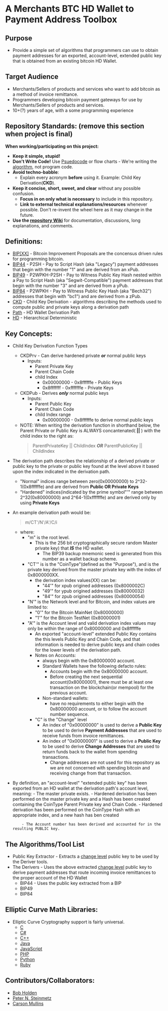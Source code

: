 # A Merchants BTC HD Wallet to Payment Address Toolbox
## Purpose
* Provide a simple set of algorithms that programmers can use to obtain payment addresses for an exported, account-level, extended public key that is obtained from an existing bitcoin HD Wallet. 
## Target Audience
* Merchants/Sellers of products and services who want to add bitcoin as a method of invoice remittance.
* Programmers developing bitcoin payment gateways for use by Merchants/Sellers of products and services.
* 10+(?) years of age, with a some programming experience
## Repository Standards: (remove this section when project is final)
**When working/participating on this project:**
* **Keep it simple, stupid!** 
* **Don't Write Code!** Use [Psuedocode](https://en.wikipedia.org/wiki/Pseudocode) or flow charts - We're writing the [algorithm](https://www.merriam-webster.com/dictionary/algorithm), not program code.
* **Avoid techno-babble**: 
  - Explain every acronym **before** using it. Example: Child Key Derivation(**CKD**).
* **Keep it concise, short, sweet, and clear** without any possible confusion.
  - **Focus in on only what is necessary** to include in this repository.
  - **Link to external technical explanations/resources** whenever possible. Don't re-invent the wheel here as it may change in the future.
* **Use the [repository Wiki](https://github.com/EAWF/Bitcoin-Merchants-Toolbox/wiki)** for documentation, discussions, long explanations, and comments.
## Definitions:
- [BIP\[XX\]](https://github.com/bitcoin/bips) - Bitcoin Improvement Proposals are the concensus driven rules for programming bitcoin.
- [BIP44](https://github.com/bitcoin/bips/blob/master/bip-0044.mediawiki) - P2SH - Pay to Script Hash (aka "Legacy") payment addresses that begin with the number "1" and are derived from an xPub. 
- [BIP49](https://github.com/bitcoin/bips/blob/master/bip-0049.mediawiki) - P2WPKH-P2SH - Pay to Witness Public Key Hash nested within a Pay to Script Hash (aka "Segwit-Compatible") payment addresses that begin with the number "3" and are derived from a yPub.
- [BIP84](https://github.com/bitcoin/bips/blob/master/bip-0084.mediawiki) - P2WPKH - Pay to Witness Public Key Hash (aka "Bech32") addresses that begin with "bc1") and are derived from a zPub.
- [CKD](https://github.com/bitcoin/bips/blob/master/bip-0032.mediawiki#Specification_Key_derivation) - Child Key Derivation  - algorithms describing the methods used to compute public and private keys along a derivation path
- [Path](https://github.com/bitcoin/bips/blob/master/bip-0044.mediawiki#path-levels) - HD Wallet Derivation Path
- [HD]() - Hierarchical Deterministic
## Key Concepts:
* Child Key Derivation Function Types
  - CKDPrv - Can derive hardened private ***or*** normal public keys
    - Inputs:
      - Parent Private Key
      - Parent Chain Code
      - child Index
        - 0x00000000 - 0x8ffffffe - Public Keys
        - 0x8fffffff - 0xfffffffe - Private Keys
  - CKDPub - Derives ***only*** normal public keys
    - Inputs:
      - Parent Public Key
      - Parent Chain Code
      - child Index range
        - 0x00000000 - 0x8ffffffe to derive normal public keys
  - NOTE: When writing the derivation function in shorthand below, the Parent Private or Public Key is ALWAYS concantenated( **||** ) with the child index to the right as:
      > ParentPrivateKey || ChildIndex  ***OR***  ParentPublicKey || ChildIndex
* The derivation path describes the relationship of a derived private or public key to the private or public key found at the level above it based upon the index indicated in the derivation path.
  - "Normal" indices range between zero(0x00000000) to 2^32-1(0x8ffffffe) and are derived from **Public OR Private Keys**
  - "Hardened" indices(indicated by the prime symbol"'" range between 2^32(0x80000000) and 2^64-1(0xfffffffe) and are derived only by using **Private Keys** 
* An example derivation path would be:
  > m/CT'/N'/A'/C/i
  - where:
    - "m" is the root level.
      - This is the 256 bit cryptographically secure random Master private key) that ***IS*** the HD wallet.
        - The BIP39 backup mnemonic seed is generated from this number as a wallet backup scheme.
    - "CT'" is is the "CoinType"(defined as the "Purpose"), and is the private key derived from the master private key with the index of 0x8000000XX.
      - the derivation index values(XX) can be:
        - "44'" for xpub origined addresses (0x8000002C)
        - "49'" for ypub origined addresses (0x80000032)
        - "84'" for zpub origined addresses (0x80000054)
    - "N'" is the Network level and for Bitcoin, and index values are limited to:
      - "0'" for the Bitcoin MainNet (0x80000000)
      - "1'" for the Bitcoin TestNet (0x80000001)
    - "A'" is the Account level and valid derivation index values may only be within the range of 0x80000000 and 0x8ffffffe
      - An exported "account-level" extended Public Key contains the this levels Public Key and Chain Code, and that information is needed to derive public keys and chain codes for the lower levels of the derivation path.
      - Notes on Accounts:
        - always begin with the 0x80000000 account.
        - Standard Wallets have the following defacto rules:
          - Accounts begin with the 0x80000000 account.
          - Before creating the next sequential account(0x80000001), there must be at least one transaction on the blockchain(or mempool) for the previous account.
        - Non-standard wallets:
          - have no requirements to either begin with the 0x80000000 account, or to follow the account number sequence.
      - "C" is the "Change" level
        - An index of "0x00000000" is used to derive a **Public Key** to be used to derive **Payment Addresses** that are used to receive funds from invoice remittances.
        - An index of "0x00000001" is used to derive a **Public Key** to be used to derive **Change Addresses** that are used to return funds back to the wallet from spending transactions.
          - Change addresses are not used for this repository as we are not concerned with spending bitcoin and receiving change from that transaction.


* By definition, an "account-level" "extended public key" has been exported from an HD wallet at the derivation path's account level, meaning:
          - The master private exists.
          - Hardened derivation has been performed on the master private key and a Hash has been created containing the CoinType Parent Private key and Chain Code.
          - Hardened derivation has been performed on the CoinType Hash with an appropriate index, and a new hash has ben created
          
          
          - The Account number has been derived and accounted for in the resulting PUBLIC key.
## The Algorithms/Tool List
* Public Key Extractor - Extracts a [change level](https://github.com/bitcoin/bips/blob/master/bip-0044.mediawiki#path-levels) public key to be used by the Deriver tools.
* The Derivers - Uses the above extracted [change level](https://github.com/bitcoin/bips/blob/master/bip-0044.mediawiki#path-levels) public key to derive payment addresses that route incoming invoice remittances to the proper account of the HD Wallet
  - BIP44 - Uses the public key extracted from a BIP
  - BIP49
  - BIP84
## Elliptic Curve Math Libraries:
* Elliptic Curve Cryptography support is fairly universal.
  - [C](https://www.cs.auckland.ac.nz/~pgut001/cryptlib/)
  - [C#](http://www.bouncycastle.org/csharp/)
  - [C++](https://www.cryptopp.com/)
  - [Java](http://bouncycastle.org/java.html)
  - [JavaScript](https://github.com/bitchan/eccrypto)
  - [PHP](https://github.com/phpecc/phpecc)
  - [Python](https://pypi.org/project/fastecdsa/)
  - [Ruby](https://github.com/DavidEGrayson/ruby_ecdsa)
## Contributors/Collaborators:
* [Bob Holden](https://github.com/EAWF)
* [Peter N. Steinmetz](https://github.com/PeterNSteinmetz)
* [Carson Mullins](https://github.com/Septem151)

